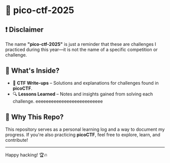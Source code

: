 # 🎯 pico-ctf-2025

## ❗ Disclaimer
The name **"pico-ctf-2025"** is just a reminder that these are challenges I practiced during this year—it is not the name of a specific competition or challenge.

## 📌 What's Inside?
- 🏴 **CTF Write-ups** – Solutions and explanations for challenges found in **picoCTF**.
- 🔍 **Lessons Learned** – Notes and insights gained from solving each challenge.
eeeeeeeeeeeeeeeeeeeeeeeeee

## 🚀 Why This Repo?
This repository serves as a personal learning log and a way to document my progress. If you're also practicing **picoCTF**, feel free to explore, learn, and contribute!

---
Happy hacking! 🏆🔥
